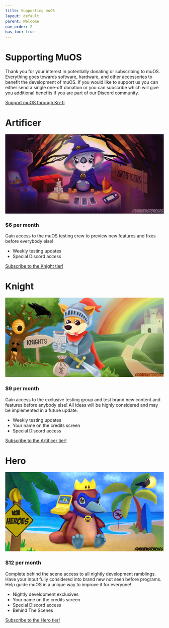 ```yaml
---
title: Supporting muOS
layout: default
parent: Welcome
nav_order: 2
has_toc: true
---
```


# Supporting MuOS
Thank you for your interest in potentially donating or subscribing to muOS. Everything goes towards software, hardware, and other accessories to benefit the development of muOS. If you would like to support us you can either send a single one-off donation or you can subscribe which will give you additional benefits if you are part of our Discord community.

[Support muOS through Ko-fi](https://ko-fi.com/xonglebongle/)

# Artificer
![](assets/images/artificers-small.png)
### $6 per month
Gain access to the muOS testing crew to preview new features and fixes before everybody else!
  * Weekly testing updates
  * Special Discord access

[Subscribe to the Knight tier!](https://ko-fi.com/summary/1f8db546-b1c4-460a-8071-b5c51caba440)

# Knight
![](assets/images/knights-small.png)
### $9 per month
Gain access to the exclusive testing group and test brand new content and features before anybody else! All ideas will be highly considered and may be implemented in a future update.
  * Weekly testing updates
  * Your name on the credits screen
  * Special Discord access

[Subscribe to the Artificer tier!](https://ko-fi.com/summary/06452d9a-0046-42c2-8b2b-78290ef6c1ce)

# Hero
![](assets/images/heroes-small.png)
### $12 per month
Complete behind the scene access to all nightly development ramblings. Have your input fully considered into brand new not seen before programs. Help guide muOS in a unique way to improve it for everyone!
  * Nightly development exclusives
  * Your name on the credits screen
  * Special Discord access
  * Behind The Scenes

[Subscribe to the Hero tier!](https://ko-fi.com/summary/8d9e9924-fb00-468f-a178-18d33be9bb54)
